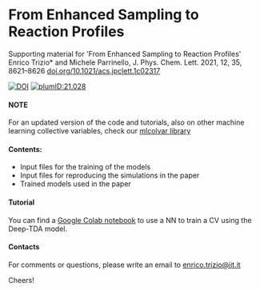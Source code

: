 # From Enhanced Sampling to Reaction Profiles

Supporting material for 'From Enhanced Sampling to Reaction Profiles'
Enrico Trizio* and Michele Parrinello, J. Phys. Chem. Lett. 2021, 12, 35, 8621–8626 [doi.org/10.1021/acs.jpclett.1c02317](https://doi.org/10.1021/acs.jpclett.1c02317)

[![DOI](http://img.shields.io/badge/DOI-10.1021%2Facs.jpclett.1c02317-yellow)](https://doi.org/10.1021/acs.jpclett.1c02317)
[![plumID:21.028](https://www.plumed-nest.org/eggs/21/028/badge.svg)](https://www.plumed-nest.org/eggs/21/028/)

#### NOTE
For an updated version of the code and tutorials, also on other machine learning collective variables, check our [mlcolvar library](https://github.com/luigibonati/mlcolvar)

#### Contents:
  - Input files for the training of the models
  - Input files for reproducing the simulations in the paper
  - Trained models used in the paper

#### Tutorial
You can find a [Google Colab notebook](https://colab.research.google.com/drive/1TO7bAkmIznsdfea2i5NXfNtytJrnkkIt?usp=sharing) to use a NN to train a CV using the Deep-TDA model.


#### Contacts
For comments or questions, please write an email to enrico.trizio@iit.it

Cheers!
